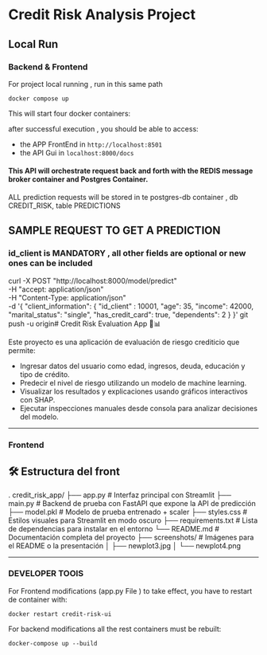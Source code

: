 # Credit Risk Analysis Project

## Local Run

### Backend & Frontend

For project local running , run in this same path

`docker compose up`

This will start four docker containers:

after successful execution , you should be able to access:
- the APP FrontEnd in `http://localhost:8501`
- the API Gui in `localhost:8000/docs`

#### This API will orchestrate request back and forth with the REDIS message broker container and Postgres Container.

ALL prediction requests will be stored in te postgres-db container , db CREDIT_RISK, table PREDICTIONS

## SAMPLE REQUEST TO GET A PREDICTION

### id_client is MANDATORY , all other fields are optional or new ones can be included

curl -X POST "http://localhost:8000/model/predict" \
  -H "accept: application/json" \
  -H "Content-Type: application/json" \
  -d '{
    "client_information": {
      "id_client" : 10001,
      "age": 35,
      "income": 42000,
      "marital_status": "single",
      "has_credit_card": true,
      "dependents": 2
    }
}'
git push -u origin# Credit Risk Evaluation App 💼📊

Este proyecto es una aplicación de evaluación de riesgo crediticio que permite:

- Ingresar datos del usuario como edad, ingresos, deuda, educación y tipo de crédito.
- Predecir el nivel de riesgo utilizando un modelo de machine learning.
- Visualizar los resultados y explicaciones usando gráficos interactivos con SHAP.
- Ejecutar inspecciones manuales desde consola para analizar decisiones del modelo.

---
### Frontend

## 🛠 Estructura del front
.
credit_risk_app/
├── app.py              # Interfaz principal con Streamlit
├── main.py             # Backend de prueba con FastAPI que expone la API de predicción
├── model.pkl           # Modelo de prueba entrenado + scaler 
├── styles.css          # Estilos visuales para Streamlit en modo oscuro
├── requirements.txt    # Lista de dependencias para instalar en el entorno
└── README.md           # Documentación completa del proyecto
├── screenshots/        # Imágenes para el README o la presentación
│   ├── newplot3.jpg
│   └── newplot4.png

---

### DEVELOPER TOOlS

For Frontend modifications (app.py File ) to take effect, you have to restart de container with:

```docker restart credit-risk-ui```

For backend modifications all the rest containers must be rebuilt:

```docker-compose up --build ```
